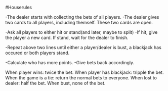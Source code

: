 #Houserules

-The dealer starts with collecting the bets of all players.
-The dealer gives two cards to all players, including themself. These two cards are open.

-Ask all players to either hit or stand(and later, maybe to split)
-If hit, give the player a new card. If stand, wait for the dealer to finish.

-Repeat above two lines until either a player/dealer is bust, a blackjack has occured or both players stand.

-Calculate who has more points.
-Give bets back accordingly.

When player wins: twice the bet.
When player has blackjack:  tripple the bet.
When the game is a tie: return the normal bets to everyone.
When lost to dealer: half the bet.
When bust, none of the bet.
